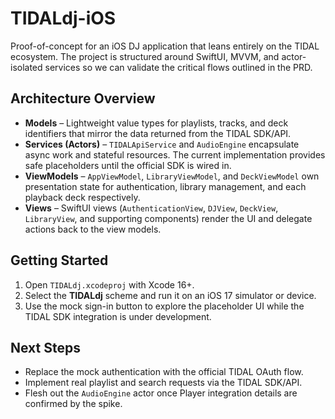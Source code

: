 # TIDALdj-iOS

Proof-of-concept for an iOS DJ application that leans entirely on the TIDAL ecosystem. The project is structured around SwiftUI, MVVM, and actor-isolated services so we can validate the critical flows outlined in the PRD.

## Architecture Overview

- **Models** – Lightweight value types for playlists, tracks, and deck identifiers that mirror the data returned from the TIDAL SDK/API.
- **Services (Actors)** – `TIDALApiService` and `AudioEngine` encapsulate async work and stateful resources. The current implementation provides safe placeholders until the official SDK is wired in.
- **ViewModels** – `AppViewModel`, `LibraryViewModel`, and `DeckViewModel` own presentation state for authentication, library management, and each playback deck respectively.
- **Views** – SwiftUI views (`AuthenticationView`, `DJView`, `DeckView`, `LibraryView`, and supporting components) render the UI and delegate actions back to the view models.

## Getting Started

1. Open `TIDALdj.xcodeproj` with Xcode 16+.
2. Select the **TIDALdj** scheme and run it on an iOS 17 simulator or device.
3. Use the mock sign-in button to explore the placeholder UI while the TIDAL SDK integration is under development.

## Next Steps

- Replace the mock authentication with the official TIDAL OAuth flow.
- Implement real playlist and search requests via the TIDAL SDK/API.
- Flesh out the `AudioEngine` actor once Player integration details are confirmed by the spike.
